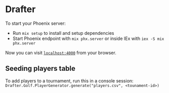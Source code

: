 # Drafter

To start your Phoenix server:

  * Run `mix setup` to install and setup dependencies
  * Start Phoenix endpoint with `mix phx.server` or inside IEx with `iex -S mix phx.server`

Now you can visit [`localhost:4000`](http://localhost:4000) from your browser.

## Seeding players table

To add players to a tournament, run this in a console session:
`Drafter.Golf.PlayerGenerator.generate("players.csv", <tounament-id>)`

